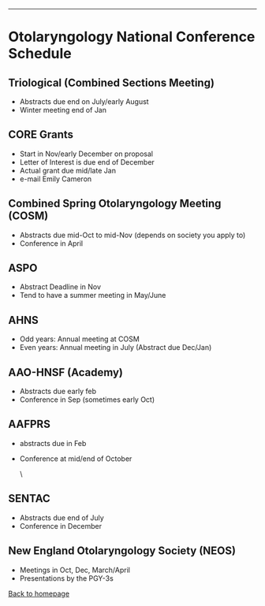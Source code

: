 
---

# Otolaryngology National Conference Schedule

## Triological (Combined Sections Meeting)

* Abstracts due end on July/early August
* Winter meeting end of Jan


## CORE Grants

* Start in Nov/early December on proposal
* Letter of Interest is due end of December
* Actual grant due mid/late Jan
* e-mail Emily Cameron


## Combined Spring Otolaryngology Meeting (COSM)

* Abstracts due mid-Oct to mid-Nov (depends on society you apply to)
* Conference in April


## ASPO

* Abstract Deadline in Nov
* Tend to have a summer meeting in May/June


## AHNS

* Odd years: Annual meeting at COSM
* Even years: Annual meeting in July (Abstract due Dec/Jan)


## AAO-HNSF (Academy)

* Abstracts due early feb
* Conference in Sep (sometimes early Oct)


## AAFPRS

* abstracts due in Feb
* Conference at mid/end of October

  \

## SENTAC

* Abstracts due end of July
* Conference in December


## New England Otolaryngology Society (NEOS)

* Meetings in Oct, Dec, March/April
* Presentations by the PGY-3s


[Back to homepage](index.html)


